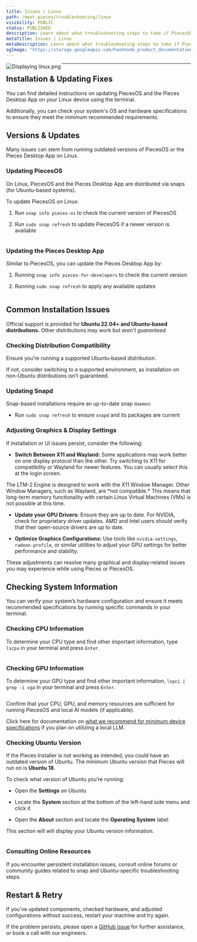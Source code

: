 ```yaml
---
title: Issues | Linux
path: /meet-pieces/troubleshooting/linux
visibility: PUBLIC
status: PUBLISHED
description: Learn about what troubleshooting steps to take if PiecesOS or the Pieces Desktop App isn’t working as expected on your Linux device.
metaTitle: Issues | Linux
metaDescription: Learn about what troubleshooting steps to take if PiecesOS or the Pieces Desktop App isn’t working as expected on your Linux device.
ogImage: "https://storage.googleapis.com/hashnode_product_documentation_assets/og_images/meet_pieces/meet_pieces_troubleshooting_linux.png"
---
```


<Image src="https://storage.googleapis.com/hashnode_product_documentation_assets/meet_pieces_assets/meet_pieces/troubleshooting/linux/troubleshooting_linux.png" alt="Displaying linux.png" align="left" fullwidth="true" />

***

## Installation & Updating Fixes

You can find detailed instructions on updating PiecesOS and the Pieces Desktop App on your Linux device using the terminal.

Additionally, you can check your system's OS and hardware specifications to ensure they meet the minimum recommended requirements.

<on-device-storage />

## Versions & Updates

Many issues can stem from running outdated versions of PiecesOS or the Pieces Desktop App on Linux.

### Updating PiecesOS

On Linux, PiecesOS and the Pieces Desktop App are distributed via snaps (for Ubuntu-based systems).

To update PiecesOS on Linux:

1. Run `snap info pieces-os` to check the current version of PiecesOS

2. Run `sudo snap refresh` to update PiecesOS if a newer version is available

<Image src="https://storage.googleapis.com/hashnode_product_documentation_assets/meet_pieces_assets/meet_pieces/troubleshooting/linux/snap_refresh_POS.gif" alt="" align="center" fullwidth="true" />

### Updating the Pieces Desktop App

Similar to PiecesOS, you can update the Pieces Desktop App by:

1. Running `snap info pieces-for-developers` to check the current version

2. Running `sudo snap refresh` to apply any available updates

<Image src="https://storage.googleapis.com/hashnode_product_documentation_assets/meet_pieces_assets/meet_pieces/troubleshooting/linux/snap_refresh_PFD.gif" alt="" align="center" fullwidth="true" />

## Common Installation Issues

Official support is provided for **Ubuntu 22.04+ and Ubuntu-based distributions.** Other distributions may work but *aren’t guaranteed.*

### Checking Distribution Compatibility

Ensure you’re running a supported Ubuntu-based distribution.

If not, consider switching to a supported environment, as installation on non-Ubuntu distributions isn’t guaranteed.

### Updating Snapd

Snap-based installations require an up-to-date snap `daemon`:

* Run `sudo snap refresh` to ensure `snapd` and its packages are current

### Adjusting Graphics & Display Settings

If installation or UI issues persist, consider the following:

* **Switch Between X11 and Wayland:** Some applications may work better on one display protocol than the other. Try switching to X11 for compatibility or Wayland for newer features. You can usually select this at the login screen.

<Callout type="alert">
  The LTM-2 Engine is designed to work with the X11 Window Manager. Other Window Managers, such as Wayland, are *not compatible.* This means that long-term memory functionality with certain Linux Virtual Machines (VMs) is not possible at this time.
</Callout>

* **Update your GPU Drivers:** Ensure they are up to date. For NVIDIA, check for proprietary driver updates. AMD and Intel users should verify that their open-source drivers are up to date.

* **Optimize Graphics Configurations:** Use tools like `nvidia-settings`, `radeon-profile`, or similar utilities to adjust your GPU settings for better performance and stability.

These adjustments can resolve many graphical and display-related issues you may experience while using Pieces or PiecesOS.

## Checking System Information

You can verify your system’s hardware configuration and ensure it meets recommended specifications by running specific commands in your terminal.

### Checking CPU Information

To determine your CPU type and find other important information, type `lscpu` in your terminal and press `Enter`.

<Image src="https://storage.googleapis.com/hashnode_product_documentation_assets/meet_pieces_assets/meet_pieces/troubleshooting/linux/lscpu_UBUNTU.png" alt="" align="center" fullwidth="true" />

### Checking GPU Information

To determine your GPU type and find other important information, `lspci | grep -i vga` in your terminal and press `Enter`.

<Image src="https://storage.googleapis.com/hashnode_product_documentation_assets/meet_pieces_assets/meet_pieces/troubleshooting/linux/lscpi_UBUNTU.png" alt="" align="center" fullwidth="true" />

Confirm that your CPU, GPU, and memory resources are sufficient for running PiecesOS and local AI models (if applicable).

Click here for documentation on [what we recommend for minimum device specifications](/products/meet-pieces/troubleshooting/cross-platform#hardware-recommendations) if you plan on utilizing a local LLM.

### Checking Ubuntu Version

If the Pieces Installer is not working as intended, you could have an outdated version of Ubuntu. The minimum Ubuntu version that Pieces will run on is **Ubuntu 18**.

To check what version of Ubuntu you’re running:

* Open the **Settings** on Ubuntu

* Locate the **System** section at the bottom of the left-hand side menu and click it

* Open the **About** section and locate the **Operating System** label

This section will will display your Ubuntu version information.

<Image src="https://storage.googleapis.com/hashnode_product_documentation_assets/meet_pieces_assets/meet_pieces/troubleshooting/linux/settings_about_system.gif" alt="" align="center" fullwidth="true" />

### Consulting Online Resources

If you encounter persistent installation issues, consult online forums or community guides related to snap and Ubuntu-specific troubleshooting steps.

## Restart & Retry

If you’ve updated components, checked hardware, and adjusted configurations without success, restart your machine and try again.

If the problem persists, please open a <a target="_blank" href="https://github.com/pieces-app/support/issues">GitHub issue</a> for further assistance, or book a call with our engineers.